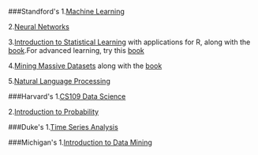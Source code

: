 
###Standford's
 1.[Machine Learning](https://www.coursera.org/course/ml)
 
 2.[Neural Networks](https://www.coursera.org/course/neuralnets)
 
 3.[Introduction to Statistical Learning](https://lagunita.stanford.edu/courses/HumanitiesandScience/StatLearning/) with applications for R, along with the [book](http://www-bcf.usc.edu/~gareth/ISL/).For advanced learning, try this [book](http://www-stat.stanford.edu/~tibs/ElemStatLearn/)
 
 4.[Mining Massive Datasets](https://www.coursera.org/course/mmds) along with the [book](http://infolab.stanford.edu/~ullman/mmds/bookL.pdf)
 
 5.[Natural Language Processing](https://www.coursera.org/course/nlp)
 
###Harvard's 
 1.[CS109 Data Science](http://cs109.github.io/2014/)
 
 2.[Introduction to Probability](http://projects.iq.harvard.edu/stat110)
 
###Duke's 
 1.[Time Series Analysis](http://people.duke.edu/~rnau/411arim.htm)
 
###Michigan's
 1.[Introduction to Data Mining](http://www-users.cs.umn.edu/~kumar/dmbook/index.php)
